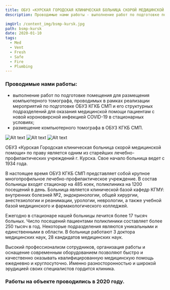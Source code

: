 ```yaml
---
title: ОБУЗ «КУРСКАЯ ГОРОДСКАЯ КЛИНИЧЕСКАЯ БОЛЬНИЦА СКОРОЙ МЕДИЦИНСКОЙ ПОМОЩИ»
description: Проводимые нами работы - выполнение работ по подготовке помещения для размещения компьютерного томографа, проводимых в рамках реализации мероприятий по подготовке ОБУЗ КГКБ СМП и его структурных подразделений для оказания медицинской помощи пациентам с новой короновирсной инфекцией COVID-19 в стационарных условиях, размещение компьютерного томографа в ОБУЗ КГКБ СМП.

imgUrl: /content_img/bsmp-kursk.jpg
path: bsmp-kursk
date: 2020-01-10
tags:
  - Med
  - Vent
  - Fresh
  - Safe
  - Fire
  - Plumbing
---
```


### Проводимые нами работы:
- выполнение работ по подготовке помещения для размещения компьютерного томографа, проводимых в рамках реализации мероприятий по подготовке ОБУЗ КГКБ СМП и его структурных подразделений для оказания медицинской помощи пациентам с новой короновирсной инфекцией COVID-19 в стационарных условиях; 	 	
- размещение компьютерного томографа в ОБУЗ КГКБ СМП.



![Alt text](/content_img/bsmp-kursk_1.jpg)
![Alt text](/content_img/bsmp-kursk_2.jpg)
![Alt text](/content_img/bsmp-kursk_3.jpg)

ОБУЗ «Курская Городская клиническая больница скорой медицинской помощи» по праву является одним из старейших лечебно-профилактических учреждений г. Курска. Свое начало больница ведет с 1934 года.

В настоящее время ОБУЗ КГКБ СМП представляет собой крупное многопрофильное лечебно-профилактическое учреждение. В состав больницы входят стационар на 485 коек, поликлиника на 1200 посещений в день. Больница является клинической базой кафедр КГМУ: внутренних болезней №2, эндокринологии, общей хирургии, анестезиологии и реанимации, урологии, неврологии, а также учебной базой медицинского и фармакологического колледжей.

Ежегодно в стационаре нашей больницы лечится более 17 тысяч больных. Число посещений пациентами поликлиники составляет более 250 тысяч в год. Некоторые подразделения являются уникальными и единственными в области. В больнице работают 3 доктора медицинских наук, 28 кандидатов медицинских наук.

Высокий профессионализм сотрудников, организация работы и оснащение современным оборудованием позволяют быстро и качественно оказывать квалифицированную медицинскую помощь ежедневно и круглосуточно. Именно разносторонностью и широкой эрудицией своих специалистов гордится клиника.


### Работы на объекте проводились в 2020 году.